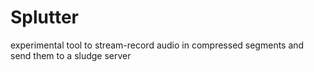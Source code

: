 # Splutter

experimental tool to stream-record audio in compressed segments and send them to a sludge server
